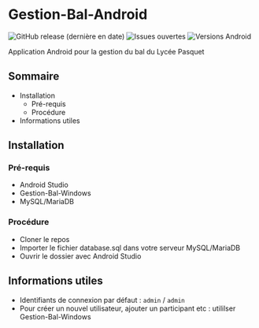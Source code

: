 # Gestion-Bal-Android
![GitHub release (dernière en date)](https://img.shields.io/github/v/release/ethandudu/Gestion-Bal-Android-blue?display_name=release&style=for-the-badge&logo=github)
![Issues ouvertes](https://img.shields.io/github/issues/ethandudu/Gestion-Bal-Android?style=for-the-badge&logo=github)
![Versions Android](https://img.shields.io/badge/Android-6--11-green?style=for-the-badge&logo=android)

Application Android pour la gestion du bal du Lycée Pasquet

## Sommaire
- Installation
  - Pré-requis
  - Procédure
- Informations utiles

## Installation
### Pré-requis
- Android Studio
- Gestion-Bal-Windows
- MySQL/MariaDB

### Procédure
- Cloner le repos
- Importer le fichier database.sql dans votre serveur MySQL/MariaDB
- Ouvrir le dossier avec Android Studio

## Informations utiles
- Identifiants de connexion par défaut : `admin` / `admin`
- Pour créer un nouvel utilisateur, ajouter un participant etc : utililser Gestion-Bal-Windows
